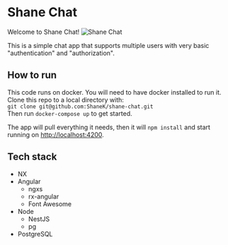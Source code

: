 

# Shane Chat

Welcome to Shane Chat!
![Shane Chat](https://user-images.githubusercontent.com/561207/154571246-58fe7d0d-cf06-42ad-b067-6bbff603b8ce.png)

This is a simple chat app that supports multiple users with very basic "authentication" and "authorization".  

## How to run
This code runs on docker. You will need to have docker installed to run it.  
Clone this repo to a local directory with:  
`git clone git@github.com:ShaneK/shane-chat.git`  
Then run `docker-compose up` to get started.

The app will pull everything it needs, then it will `npm install` and start running on [http://localhost:4200](http://localhost:4200).


## Tech stack
- NX
- Angular
    - ngxs
    - rx-angular
    - Font Awesome
- Node
    - NestJS
    - pg
- PostgreSQL
